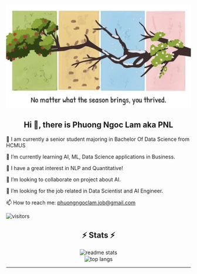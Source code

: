 <p align="center">
 <img src="./nomatter.jpg" /
</p>

<div align="center">
  <h2> Hi 👋, there is Phuong Ngoc Lam aka PNL </h2>
</div>

<div align="left">
  <p> 🚀 I am currently a senior student majoring in Bachelor Of Data Science from HCMUS </p>
  <p> 🌱 I’m currently learning AI, ML, Data Science applications in Business.
  <p> 🤩 I have a great interest in NLP and Quantitative!</p>
  <p> 👯 I’m looking to collaborate on project about AI.
  <p> 🧐 I’m looking for the job related in Data Scientist and AI Engineer.
  <p> 📫 How to reach me:  <a href="mailto:phuongngoclam.job@gmail.com">phuongngoclam.job@gmail.com</a> 
</div>

![visitors](https://visitor-badge.laobi.icu/badge?page_id=CognmaL.CognmaL)

<h2 align="center">⚡ Stats ⚡</h2>

<div align="center">
  <img width=390 src="https://github-readme-stats.vercel.app/api?username=CognmaL&count_private=true&show_icons=true&theme=react&rank_icon=github&border_radius=10" alt="readme stats" />
  <br/>
  <img width=325 align="center" src="https://github-readme-stats.vercel.app/api/top-langs/?username=CognmaL&hide=HTML&langs_count=8&layout=compact&theme=react&border_radius=10&size_weight=0.5&count_weight=0.5&exclude_repo=github-readme-stats" alt="top langs" />
</div>
<hr/>
